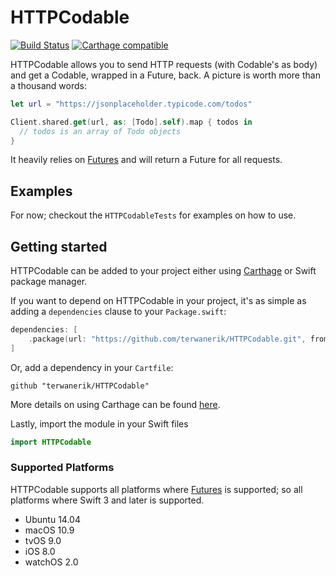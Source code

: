# HTTPCodable
[![Build Status](https://travis-ci.com/terwanerik/HTTPCodable.svg?branch=master)](https://travis-ci.com/terwanerik/HTTPCodable)
[![Carthage compatible](https://img.shields.io/badge/Carthage-compatible-4BC51D.svg?style=flat)](https://github.com/Carthage/Carthage)

HTTPCodable allows you to send HTTP requests (with Codable's as body) and get a Codable, wrapped in a Future, back. A picture is worth more than a thousand words:
```swift
let url = "https://jsonplaceholder.typicode.com/todos"

Client.shared.get(url, as: [Todo].self).map { todos in
  // todos is an array of Todo objects
}
```

It heavily relies on [Futures](https://github.com/formbound/Futures) and will return a Future for all requests.

## Examples
For now; checkout the `HTTPCodableTests` for examples on how to use.

## Getting started

HTTPCodable can be added to your project either using [Carthage](https://github.com/Carthage/Carthage) or Swift package manager.


If you want to depend on HTTPCodable in your project, it's as simple as adding a `dependencies` clause to your `Package.swift`:

```swift
dependencies: [
    .package(url: "https://github.com/terwanerik/HTTPCodable.git", from: "0.1.0")
]
```

Or, add a dependency in your `Cartfile`:

```
github "terwanerik/HTTPCodable"
```

More details on using Carthage can be found [here](https://github.com/Carthage/Carthage#quick-start).

Lastly, import the module in your Swift files

```swift
import HTTPCodable
```


### Supported Platforms

HTTPCodable supports all platforms where [Futures](https://github.com/formbound/Futures) is supported; so all platforms where Swift 3 and later is supported.

* Ubuntu 14.04
* macOS 10.9
* tvOS 9.0
* iOS 8.0
* watchOS 2.0
